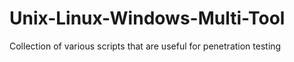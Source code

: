 # Unix-Linux-Windows-Multi-Tool
Collection of various scripts that are useful for penetration testing 
